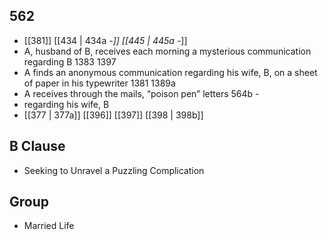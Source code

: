 ## 562
- [[381]] [[434 | 434a -*]] [[445 | 445a -*]] 
- A, husband of B, receives each morning a mysterious communication regarding B 1383 1397
- A finds an anonymous communication regarding his wife, B, on a sheet of paper in his typewriter 1381 1389a
- A receives through the mails, “poison pen” letters 564b -
- regarding his wife, B
- [[377 | 377a]] [[396]] [[397]] [[398 | 398b]] 

## B Clause
- Seeking to Unravel a Puzzling Complication

## Group
- Married Life

